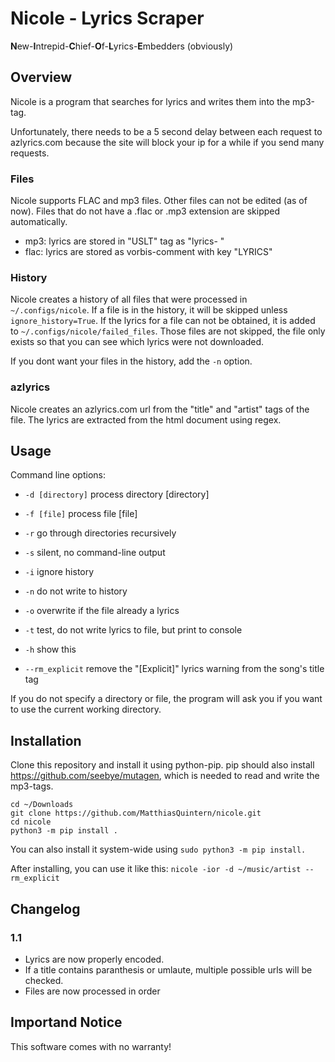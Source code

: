 # Nicole - Lyrics Scraper
**N**ew-**I**ntrepid-**C**hief-**O**f-**L**yrics-**E**mbedders (obviously)

## Overview
Nicole is a program that searches for lyrics and writes them into the mp3-tag. 

Unfortunately, there needs to be a 5 second delay between each request to azlyrics.com because the site will block your ip for a while if you send many requests.

### Files
Nicole supports FLAC and mp3 files. Other files can not be edited (as of now).
Files that do not have a .flac or .mp3 extension are skipped automatically.
- mp3: lyrics are stored in "USLT" tag as "lyrics-   "
- flac: lyrics are stored as vorbis-comment with key "LYRICS"

### History
Nicole creates a history of all files that were processed in `~/.configs/nicole`.
If a file is in the history, it will be skipped unless `ignore_history=True`.
If the lyrics for a file can not be obtained, it is added to `~/.configs/nicole/failed_files`.
Those files are not skipped, the file only exists so that you can see which lyrics were not downloaded.

If you dont want your files in the history, add the `-n` option.

### azlyrics
Nicole creates an azlyrics.com url from the "title" and "artist" tags of the file.
The lyrics are extracted from the html document using regex.


## Usage
Command line options:
- `-d [directory]` process directory [directory]
- `-f [file]` process file [file]
- `-r` go through directories recursively
- `-s` silent, no command-line output
- `-i` ignore history
- `-n` do not write to history
- `-o` overwrite if the file already a lyrics
- `-t` test, do not write lyrics to file, but print to console

- `-h` show this
- `--rm_explicit` remove the "[Explicit]" lyrics warning from the song's title tag

If you do not specify a directory or file, the program will ask you if you want to use the current working directory.

## Installation
Clone this repository and install it using python-pip.
pip should also install https://github.com/seebye/mutagen, which is needed to read and write the mp3-tags.
```shell
cd ~/Downloads
git clone https://github.com/MatthiasQuintern/nicole.git
cd nicole
python3 -m pip install .
```
You can also install it system-wide using `sudo python3 -m pip install.`

After installing, you can use it like this: `nicole -ior -d ~/music/artist --rm_explicit`

## Changelog
### 1.1
- Lyrics are now properly encoded.
- If a title contains paranthesis or umlaute, multiple possible urls will be checked.
- Files are now processed in order

## Importand Notice
This software comes with no warranty!
